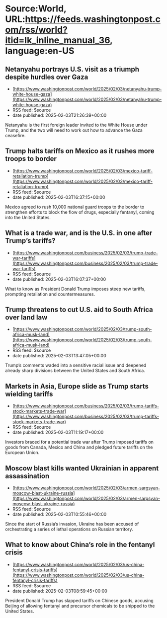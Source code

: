 # Source:World, URL:https://feeds.washingtonpost.com/rss/world?itid=lk_inline_manual_36, language:en-US

## Netanyahu portrays U.S. visit as a triumph despite hurdles over Gaza
 - [https://www.washingtonpost.com/world/2025/02/03/netanyahu-trump-white-house-gaza](https://www.washingtonpost.com/world/2025/02/03/netanyahu-trump-white-house-gaza)
 - RSS feed: $source
 - date published: 2025-02-03T21:26:39+00:00

Netanyahu is the first foreign leader invited to the White House under Trump, and the two will need to work out how to advance the Gaza ceasefire.

## Trump halts tariffs on Mexico as it rushes more troops to border
 - [https://www.washingtonpost.com/world/2025/02/03/mexico-tariff-retaliation-trump](https://www.washingtonpost.com/world/2025/02/03/mexico-tariff-retaliation-trump)
 - RSS feed: $source
 - date published: 2025-02-03T16:37:15+00:00

Mexico agreed to rush 10,000 national guard troops to the border to strengthen efforts to block the flow of drugs, especially fentanyl, coming into the United States.

## What is a trade war, and is the U.S. in one after Trump’s tariffs?
 - [https://www.washingtonpost.com/business/2025/02/03/trump-trade-war-tariffs](https://www.washingtonpost.com/business/2025/02/03/trump-trade-war-tariffs)
 - RSS feed: $source
 - date published: 2025-02-03T16:07:37+00:00

What to know as President Donald Trump imposes steep new tariffs, prompting retaliation and countermeasures.

## Trump threatens to cut U.S. aid to South Africa over land law
 - [https://www.washingtonpost.com/world/2025/02/03/trump-south-africa-musk-land](https://www.washingtonpost.com/world/2025/02/03/trump-south-africa-musk-land)
 - RSS feed: $source
 - date published: 2025-02-03T13:47:05+00:00

Trump’s comments waded into a sensitive racial issue and deepened already sharp divisions between the United States and South Africa.

## Markets in Asia, Europe slide as Trump starts wielding tariffs
 - [https://www.washingtonpost.com/business/2025/02/03/trump-tariffs-stock-markets-trade-war](https://www.washingtonpost.com/business/2025/02/03/trump-tariffs-stock-markets-trade-war)
 - RSS feed: $source
 - date published: 2025-02-03T11:19:17+00:00

Investors braced for a potential trade war after Trump imposed tariffs on goods from Canada, Mexico and China and pledged future tariffs on the European Union.

## Moscow blast kills wanted Ukrainian in apparent assassination
 - [https://www.washingtonpost.com/world/2025/02/03/armen-sargsyan-moscow-blast-ukraine-russia](https://www.washingtonpost.com/world/2025/02/03/armen-sargsyan-moscow-blast-ukraine-russia)
 - RSS feed: $source
 - date published: 2025-02-03T10:55:46+00:00

Since the start of Russia’s invasion, Ukraine has been accused of orchestrating a series of lethal operations on Russian territory.

## What to know about China’s role in the fentanyl crisis
 - [https://www.washingtonpost.com/world/2025/02/03/us-china-fentanyl-crisis-tariffs](https://www.washingtonpost.com/world/2025/02/03/us-china-fentanyl-crisis-tariffs)
 - RSS feed: $source
 - date published: 2025-02-03T08:59:45+00:00

President Donald Trump has slapped tariffs on Chinese goods, accusing Beijing of allowing fentanyl and precursor chemicals to be shipped to the United States.

